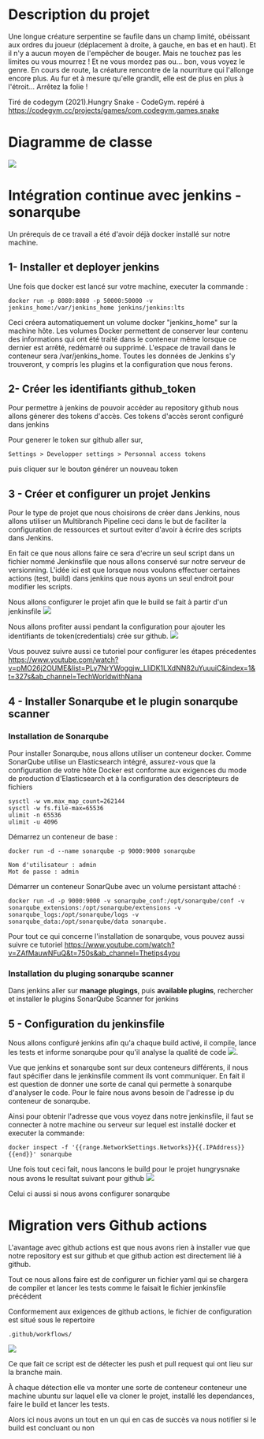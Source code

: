 # Description du projet

Une longue créature serpentine se faufile dans un champ limité, obéissant aux ordres du joueur (déplacement à droite, à gauche, en bas et en haut). Et il n'y a aucun moyen de l'empêcher de bouger. Mais ne touchez pas les limites ou vous mourrez ! Et ne vous mordez pas ou... bon, vous voyez le genre. En cours de route, la créature rencontre de la nourriture qui l'allonge encore plus. Au fur et à mesure qu'elle grandit, elle est de plus en plus à l'étroit... Arrêtez la folie !

Tiré de codegym (2021).Hungry Snake - CodeGym. repéré à https://codegym.cc/projects/games/com.codegym.games.snake

# Diagramme de classe
![](src/Diagramme%20de%20classe.png)

# Intégration continue avec jenkins - sonarqube

Un prérequis de ce travail a été d'avoir déjà docker installé sur notre machine.

## 1- Installer et deployer jenkins
Une fois que docker est lancé sur votre machine, executer la commande : 
```
docker run -p 8080:8080 -p 50000:50000 -v jenkins_home:/var/jenkins_home jenkins/jenkins:lts
```
Ceci créera automatiquement un volume docker "jenkins_home" sur la machine hôte. Les volumes Docker permettent de conserver leur contenu des informations qui ont été traité dans le conteneur même lorsque ce dernier est arrêté, redémarré ou supprimé. L'espace de travail dans le conteneur sera /var/jenkins_home. Toutes les données de Jenkins s'y trouveront, y compris les plugins et la configuration que nous ferons.

## 2- Créer les identifiants github_token 
Pour permettre à jenkins de pouvoir accéder au repository github nous allons génerer des tokens d'accès. Ces tokens d'accès seront configuré dans jenkins

Pour generer le token sur github aller sur, 
```
Settings > Developper settings > Personnal access tokens 
```
puis cliquer sur le bouton générer un nouveau token

## 3 - Créer et configurer un projet Jenkins
Pour le type de projet que nous choisirons de créer dans Jenkins, 
nous allons utiliser un Multibranch Pipeline ceci dans le but de faciliter la configuration de ressources et surtout eviter d'avoir à écrire des scripts dans Jenkins.

En fait ce que nous allons faire ce sera d'ecrire un seul script dans un fichier nommé Jenkinsfile que nous allons conservé sur notre serveur de versionning. L'idée ici est que lorsque nous voulons effectuer certaines actions (test, build) dans jenkins que nous ayons un seul endroit pour modifier les scripts.

Nous allons configurer le projet afin que le build se fait à partir d'un jenkinsfile
![](src/Screenshot_16.png)

Nous allons profiter aussi pendant la configuration pour ajouter les identifiants de token(credentials) crée sur github.
![](src/Screenshot_15.png)



Vous pouvez suivre aussi ce tutoriel pour configurer les étapes précedentes
https://www.youtube.com/watch?v=pMO26j2OUME&list=PLy7NrYWoggjw_LIiDK1LXdNN82uYuuuiC&index=1&t=327s&ab_channel=TechWorldwithNana

## 4 - Installer Sonarqube et le plugin sonarqube scanner
### Installation de Sonarqube
Pour installer Sonarqube, nous allons utiliser un conteneur docker.
Comme SonarQube utilise un Elasticsearch intégré, assurez-vous que la configuration de votre hôte Docker est conforme aux exigences du mode de production d'Elasticsearch et à la configuration des descripteurs de fichiers
```
sysctl -w vm.max_map_count=262144
sysctl -w fs.file-max=65536
ulimit -n 65536
ulimit -u 4096
```
Démarrez un conteneur de base :
```
docker run -d --name sonarqube -p 9000:9000 sonarqube

Nom d'utilisateur : admin
Mot de passe : admin
```
Démarrer un conteneur SonarQube avec un volume persistant attaché :
```
docker run -d -p 9000:9000 -v sonarqube_conf:/opt/sonarqube/conf -v sonarqube_extensions:/opt/sonarqube/extensions -v sonarqube_logs:/opt/sonarqube/logs -v sonarqube_data:/opt/sonarqube/data sonarqube.
```

Pour tout ce qui concerne l'installation de sonarqube, vous pouvez aussi suivre ce tutoriel
https://www.youtube.com/watch?v=ZAfMauwNFuQ&t=750s&ab_channel=Thetips4you

### Installation du pluging sonarqube scanner
Dans jenkins aller sur __manage plugings__, puis __available plugins__, rechercher et installer le plugins SonarQube Scanner for jenkins

## 5 - Configuration du jenkinsfile
Nous allons configuré jenkins afin qu'a chaque build activé, il compile, lance les tests et informe sonarqube pour qu'il analyse la qualité de code
![](src/Screenshot_17.png).

Vue que jenkins et sonarqube sont sur deux conteneurs différents, il nous faut spécifier dans le jenkinsfile comment ils vont communiquer. En fait il est question de donner une sorte de canal qui permette à sonarqube d'analyser le code. Pour le faire nous avons besoin de l'adresse ip du conteneur de sonarqube.

Ainsi pour obtenir l'adresse que vous voyez dans notre jenkinsfile, il faut se connecter à notre machine ou serveur sur lequel est installé docker et executer la commande:
```
docker inspect -f '{{range.NetworkSettings.Networks}}{{.IPAddress}}{{end}}' sonarqube
```

Une fois tout ceci fait, nous lancons le build pour le projet hungrysnake nous avons le resultat suivant pour github 
![](src/Screenshot_18.png)

Celui ci aussi si nous avons configurer sonarqube

# Migration vers Github actions

L'avantage avec github actions est que nous avons rien à installer vue que notre repository est sur github et que github action est directement lié à github.

Tout ce nous allons faire est de configurer un fichier yaml qui se chargera de compiler et lancer les tests comme le faisait le fichier jenkinsfile précédent

Conformement aux exigences de github actions, le fichier de configuration est situé sous le repertoire
```
.github/workflows/
```
![](src/Screenshot_19.png)

Ce que fait ce script est de détecter les push et pull request qui ont lieu sur la branche main.

À chaque détection elle va monter une sorte de conteneur conteneur une machine ubuntu sur laquel elle va cloner le projet, installé les dependances, faire le build et lancer les tests.

Alors ici nous avons un tout en un qui en cas de succès va nous notifier si le build est concluant ou non